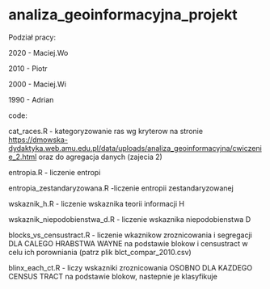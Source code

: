 # analiza_geoinformacyjna_projekt
Podział pracy:

2020 - Maciej.Wo

2010 - Piotr

2000 - Maciej.Wi

1990 - Adrian


code:

cat_races.R - kategoryzowanie ras wg kryterow na stronie https://dmowska-dydaktyka.web.amu.edu.pl/data/uploads/analiza_geoinformacyjna/cwiczenie_2.html oraz do agregacja danych (zajecia 2)

entropia.R - liczenie entropi

entropia_zestandaryzowana.R -liczenie entropii zestandaryzowanej

wskaznik_h.R - liczenie wskaznika teorii informacji H

wskaznik_niepodobienstwa_d.R - liczenie wskaznika niepodobienstwa D

blocks_vs_censustract.R - liczenie wkaznikow zroznicowania i segregacji DLA CALEGO HRABSTWA WAYNE na podstawie blokow i censustract w celu ich porowniania (patrz plik blct_compar_2010.csv)

blinx_each_ct.R - liczy wskazniki zroznicowania OSOBNO DLA KAZDEGO CENSUS TRACT na podstawie blokow, nastepnie je klasyfikuje
